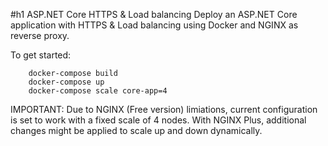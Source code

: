 #h1 ASP.NET Core HTTPS & Load balancing
Deploy an ASP.NET Core application with HTTPS & Load balancing using Docker and NGINX as reverse proxy.

To get started:

```
    docker-compose build
    docker-compose up
    docker-compose scale core-app=4
```

IMPORTANT: Due to NGINX (Free version) limiations, current configuration is set to work with a fixed scale of 4 nodes.
With NGINX Plus, additional changes might be applied to scale up and down dynamically.